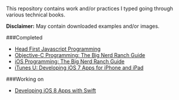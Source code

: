 This repository contains work and/or practices I typed going through various technical books.

**Disclaimer:** May contain downloaded examples and/or images.

###Completed
 - [Head First Javascript Programming](Head-First-JavaScript-Programming/)
 - [Objective-C Programming: The Big Nerd Ranch Guide](Objective-C-by-Aaron-Hillegass/)
 - [iOS Programming: The Big Nerd Ranch Guide](iOS-Programming/)
 - [iTunes U: Developing iOS 7 Apps for iPhone and iPad](Developing-iOS-7-Apps-for-iPhone-and-iPad/)


###Working on
 - [Developing iOS 8 Apps with Swift](Developing-iOS-8-Apps-with-Swift)

 
<!-- - [CSS Secrets](CSS-Secrets/)
 - [JavaScript Design Patterns](Udacity.com/JavaScript-Design-Patterns/)
 - [Cocoa Programing for OSX](Cocoa-Programming-for-OSX)
 - [Effective Modern C++](Effective-Modern-C++)
 - [Developing iOS 7 Apps for iPhone and iPad](Developing-iOS-7-Apps-for-iPhone-and-iPad)-->
